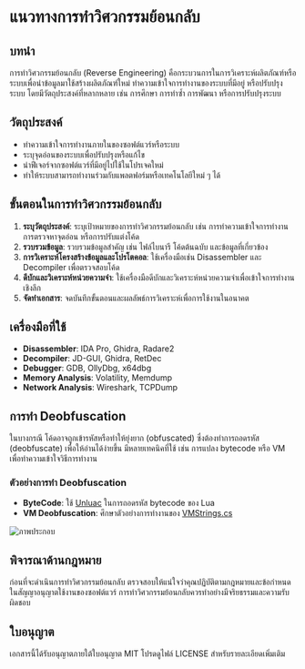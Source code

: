 # แนวทางการทำวิศวกรรมย้อนกลับ

## บทนำ

การทำวิศวกรรมย้อนกลับ (Reverse Engineering) คือกระบวนการในการวิเคราะห์ผลิตภัณฑ์หรือระบบเพื่อนำข้อมูลมาใช้สร้างผลิตภัณฑ์ใหม่ ทำความเข้าใจการทำงานของระบบที่มีอยู่ หรือปรับปรุงระบบ โดยมีวัตถุประสงค์ที่หลากหลาย เช่น การศึกษา การทำซ้ำ การพัฒนา หรือการปรับปรุงระบบ

## วัตถุประสงค์

- ทำความเข้าใจการทำงานภายในของซอฟต์แวร์หรือระบบ
- ระบุจุดอ่อนของระบบเพื่อปรับปรุงหรือแก้ไข
- นำฟีเจอร์จากซอฟต์แวร์ที่มีอยู่ไปใช้ในโปรเจคใหม่
- ทำให้ระบบสามารถทำงานร่วมกับแพลตฟอร์มหรือเทคโนโลยีใหม่ ๆ ได้

## ขั้นตอนในการทำวิศวกรรมย้อนกลับ

1. **ระบุวัตถุประสงค์**: ระบุเป้าหมายของการทำวิศวกรรมย้อนกลับ เช่น การทำความเข้าใจการทำงาน การตรวจหาจุดอ่อน หรือการปรับแต่งโค้ด
2. **รวบรวมข้อมูล**: รวบรวมข้อมูลสำคัญ เช่น ไฟล์ไบนารี โค้ดต้นฉบับ และข้อมูลที่เกี่ยวข้อง
3. **การวิเคราะห์โครงสร้างข้อมูลและโปรโตคอล**: ใช้เครื่องมือเช่น Disassembler และ Decompiler เพื่อตรวจสอบโค้ด
4. **ดีบักและวิเคราะห์หน่วยความจำ**: ใช้เครื่องมือดีบักและวิเคราะห์หน่วยความจำเพื่อเข้าใจการทำงานเชิงลึก
5. **จัดทำเอกสาร**: จดบันทึกขั้นตอนและผลลัพธ์การวิเคราะห์เพื่อการใช้งานในอนาคต

## เครื่องมือที่ใช้

- **Disassembler**: IDA Pro, Ghidra, Radare2
- **Decompiler**: JD-GUI, Ghidra, RetDec
- **Debugger**: GDB, OllyDbg, x64dbg
- **Memory Analysis**: Volatility, Memdump
- **Network Analysis**: Wireshark, TCPDump

## การทำ Deobfuscation

ในบางกรณี โค้ดอาจถูกเข้ารหัสหรือทำให้ยุ่งยาก (obfuscated) ซึ่งต้องทำการถอดรหัส (deobfuscate) เพื่อให้อ่านได้ง่ายขึ้น มีหลายเทคนิคที่ใช้ เช่น การแปลง bytecode หรือ VM เพื่อทำความเข้าใจวิธีการทำงาน

### ตัวอย่างการทำ Deobfuscation

- **ByteCode**: ใช้ [Unluac](https://sourceforge.net/projects/unluac/) ในการถอดรหัส bytecode ของ Lua
- **VM Deobfuscation**: ศึกษาตัวอย่างการทำงานของ [VMStrings.cs](https://github.com/RealSourceLeaks/psu-source-code/blob/main/IronBrew2/Obfuscator/VM%20Generation/VMStrings.cs#L1)

![ภาพประกอบ](https://github.com/citizen-nsl/Deobfuscator/assets/155259170/7916292f-7b93-49ad-83ef-6cff6521a771)

## พิจารณาด้านกฎหมาย

ก่อนที่จะดำเนินการทำวิศวกรรมย้อนกลับ ตรวจสอบให้แน่ใจว่าคุณปฏิบัติตามกฎหมายและข้อกำหนดในสัญญาอนุญาตใช้งานของซอฟต์แวร์ การทำวิศวกรรมย้อนกลับควรทำอย่างมีจริยธรรมและความรับผิดชอบ

## ใบอนุญาต

เอกสารนี้ได้รับอนุญาตภายใต้ใบอนุญาต MIT โปรดดูไฟล์ LICENSE สำหรับรายละเอียดเพิ่มเติม
